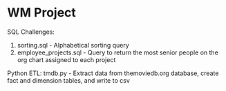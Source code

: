 # WM Project

SQL Challenges:
1. sorting.sql - Alphabetical sorting query
2. employee_projects.sql - Query to return the most senior people on the org chart assigned to each project

Python ETL:
tmdb.py - Extract data from themoviedb.org database, create fact and dimension tables, and write to csv
